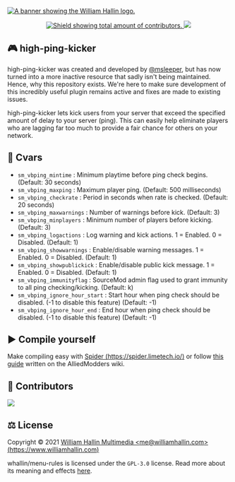 <!-- HEADER -->
<a href="https://williamhallin.com"><img src="https://raw.githubusercontent.com/whallin/whallin/master/img_header.png" alt="A banner showing the William Hallin logo."></a>

<!-- SHIELDS -->
<p align=center>
  <a href="https://github.com/whallin/high-ping-kicker/graphs/contributors">
    <img src="https://img.shields.io/github/contributors/whallin/high-ping-kicker.svg?style=for-the-badge&color=brightgreen" alt="Shield showing total amount of contributors.">
  </a>
  <img src="https://badges.pufler.dev/visits/whallin/high-ping-kicker?style=for-the-badge">
</p>

<!-- ABOUT -->
## 🎮 high-ping-kicker
high-ping-kicker was created and developed by [@msleeper](https://forums.alliedmods.net/member.php?u=37521), but has now turned into a more inactive resource that sadly isn't being maintained. Hence, why this repository exists. We're here to make sure development of this incredibly useful plugin remains active and fixes are made to existing issues. 

high-ping-kicker lets kick users from your server that exceed the specified amount of delay to your server (ping). This can easily help eliminate players who are lagging far too much to provide a fair chance for others on your network.

<!-- CVARS -->
## 🚀 Cvars
- ``sm_vbping_mintime``			: Minimum playtime before ping check begins. (Default: 30 seconds)
- ``sm_vbping_maxping``			: Maximum player ping. (Default: 500 milliseconds)
- ``sm_vbping_checkrate``		: Period in seconds when rate is checked. (Default: 20 seconds)
- ``sm_vbping_maxwarnings`` 		: Number of warnings before kick. (Default: 3)
- ``sm_vbping_minplayers``		: Minimum number of players before kicking. (Default: 3)
- ``sm_vbping_logactions``		: Log warning and kick actions. 1 = Enabled. 0 = Disabled. (Default: 1)
- ``sm_vbping_showwarnings``	: Enable/disable warning messages. 1 = Enabled. 0 = Disabled. (Default: 1)
- ``sm_vbping_showpublickick``		: Enable/disable public kick message. 1 = Enabled. 0 = Disabled. (Default: 1)
- ``sm_vbping_immunityflag``	: SourceMod admin flag used to grant immunity to all ping checking/kicking. (Default: k)
- ``sm_vbping_ignore_hour_start``		: Start hour when ping check should be disabled. (-1 to disable this feature) (Default: -1)
- ``sm_vbping_ignore_hour_end``		: End hour when ping check should be disabled. (-1 to disable this feature) (Default: -1)

<!-- COMPILE -->
## ▶️ Compile yourself
Make compiling easy with [Spider (https://spider.limetech.io/)](https://spider.limetech.io/) or follow [this guide](https://wiki.alliedmods.net/Compiling_SourceMod_Plugins) written on the AlliedModders wiki.

<!-- CONTRIBUTORS -->
## 🤝 Contributors
<a href="https://github.com/whallin/high-ping-kicker/graphs/contributors"><img src="https://contrib.rocks/image?repo=whallin/high-ping-kicker" /></a>

<!-- LICENSE -->
## ⚖️ License
Copyright © 2021 [William Hallin Multimedia &lt;me@williamhallin.com&gt; (https://www.williamhallin.com)](https://www.williamhallin.com)

whallin/menu-rules is licensed under the ``GPL-3.0`` license. Read more about its meaning and effects [here](https://github.com/whallin/high-ping-kicker/blob/main/LICENSE).
